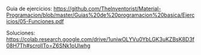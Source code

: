 Guia de ejercicios: https://github.com/TheInventorist/Material-Programacion/blob/master/Guias%20de%20programacion%20basica/Ejercicios/05-Funciones.pdf

Soluciones: https://colab.research.google.com/drive/1uniwOLYVu0YbLGK3uKZBsK8D3f08H7Th#scrollTo=Z6SNk1oUlwhg

